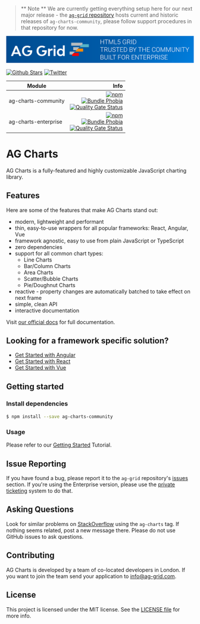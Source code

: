 > ** Note **
> We are currently getting everything setup here for our next major release - the [`ag-grid` repository](https://github.com/ag-grid/ag-grid) hosts current and historic releases of `ag-charts-community`, please follow support procedures in that repository for now.

![AG Charts canvas-based charting trusted by the community, built for enterprise](./.github/github-banner.png 'AG Charts')

[![Github Stars](https://img.shields.io/github/stars/ag-grid/ag-charts?style=social)](https://github.com/ag-grid/ag-charts) [![Twitter](https://img.shields.io/twitter/follow/ag_grid?style=social)](https://twitter.com/ag_grid)

| Module               |                                                                                                                                                                                                                                                                                                                                                                                                                                                    Info |
| -------------------- | ------------------------------------------------------------------------------------------------------------------------------------------------------------------------------------------------------------------------------------------------------------------------------------------------------------------------------------------------------------------------------------------------------------------------------------------------------: |
| ag-charts-community  |  [![npm](https://img.shields.io/npm/dm/ag-charts-community)](https://www.npmjs.com/package/ag-charts-community) <br> [![Bundle Phobia](https://badgen.net/bundlephobia/minzip/ag-charts-community)](https://bundlephobia.com/result?p=ag-charts-community) <br> [![Quality Gate Status](https://sonarcloud.io/api/project_badges/measure?project=ag-charts-community&metric=alert_status)](https://sonarcloud.io/dashboard?id=ag-charts-community) <br> |
| ag-charts-enterprise | [![npm](https://img.shields.io/npm/dm/ag-charts-enterprise)](https://www.npmjs.com/package/ag-charts-enterprise) <br> [![Bundle Phobia](https://badgen.net/bundlephobia/minzip/ag-charts-enterprise)](https://bundlephobia.com/result?p=ag-charts-enterprise) <br> [![Quality Gate Status](https://sonarcloud.io/api/project_badges/measure?project=ag-charts-enterprise&metric=alert_status)](https://sonarcloud.io/dashboard?id=ag-charts-enterprise) |

# AG Charts

AG Charts is a fully-featured and highly customizable JavaScript charting library.

## Features

Here are some of the features that make AG Charts stand out:

-   modern, lightweight and performant
-   thin, easy-to-use wrappers for all popular frameworks: React, Angular, Vue
-   framework agnostic, easy to use from plain JavaScript or TypeScript
-   zero dependencies
-   support for all common chart types:
    -   Line Charts
    -   Bar/Column Charts
    -   Area Charts
    -   Scatter/Bubble Charts
    -   Pie/Doughnut Charts
-   reactive - property changes are automatically batched to take effect on next frame
-   simple, clean API
-   interactive documentation

Visit [our official docs](https://www.ag-grid.com/javascript-charts/overview/?utm_source=ag-charts-readme&utm_medium=repository&utm_campaign=github) for full documentation.

## Looking for a framework specific solution?

-   [Get Started with Angular](https://www.ag-grid.com/angular-charts/overview/?utm_source=ag-charts-readme&utm_medium=repository&utm_campaign=github)
-   [Get Started with React](https://www.ag-grid.com/react-charts/overview/?utm_source=ag-charts-readme&utm_medium=repository&utm_campaign=github)
-   [Get Started with Vue](https://www.ag-grid.com/vue-charts/overview/?utm_source=ag-charts-readme&utm_medium=repository&utm_campaign=github)

## Getting started

### Install dependencies

```sh
$ npm install --save ag-charts-community
```

### Usage

Please refer to our [Getting Started](https://www.ag-grid.com/javascript-charts/getting-started/) Tutorial.

## Issue Reporting

If you have found a bug, please report it to the `ag-grid` repository's [issues](https://github.com/ag-grid/ag-grid/issues) section. If you're using the Enterprise version, please use the [private ticketing](https://ag-grid.zendesk.com/) system to do that.

## Asking Questions

Look for similar problems on [StackOverflow](https://stackoverflow.com/questions/tagged/ag-charts) using the `ag-charts` tag. If nothing seems related, post a new message there. Please do not use GitHub issues to ask questions.

## Contributing

AG Charts is developed by a team of co-located developers in London. If you want to join the team send your application to info@ag-grid.com.

## License

This project is licensed under the MIT license. See the [LICENSE file](./LICENSE.txt) for more info.
